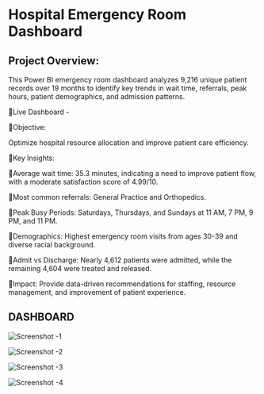 # Hospital Emergency Room Dashboard
## Project Overview:

This Power BI emergency room dashboard analyzes 9,216 unique patient records over 19 months to identify key trends in wait time, referrals, peak hours, patient demographics, and admission patterns.

🔗Live Dashboard -

🎯Objective: 

Optimize hospital resource allocation and improve patient care efficiency.

🚀Key Insights:

🔹Average wait time: 35.3 minutes, indicating a need to improve patient flow, with a moderate satisfaction score of 4.99/10.

🔹Most common referrals: General Practice and Orthopedics.

🔹Peak Busy Periods: Saturdays, Thursdays, and Sundays at 11 AM, 7 PM, 9 PM, and 11 PM.

🔹Demographics: Highest emergency room visits from ages 30-39 and diverse racial background.

🔹Admit vs Discharge: Nearly 4,612 patients were admitted, while the remaining 4,604 were treated and released.

🔹Impact: Provide data-driven recommendations for staffing, resource management, and improvement of patient experience.

## DASHBOARD
![Screenshot -1](https://github.com/user-attachments/assets/2b4dedf5-ce42-42b5-b74d-02ee0e7dd4dd)

![Screenshot -2](https://github.com/user-attachments/assets/84bf5929-9729-4f4f-88a6-3f340ceb8854)

![Screenshot -3](https://github.com/user-attachments/assets/78346883-27ac-4862-a9b0-8944938db63c)

![Screenshot -4](https://github.com/user-attachments/assets/9b092052-6c70-40b3-a0fa-842a6ec57943)



